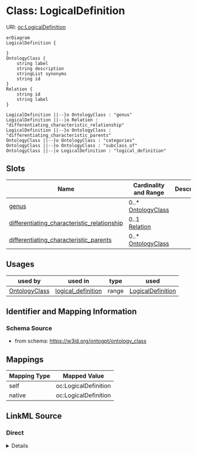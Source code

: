 # Class: LogicalDefinition



URI: [oc:LogicalDefinition](http://w3id.org/ontogpt/ontology-class-templateLogicalDefinition)


```mermaid
erDiagram
LogicalDefinition {

}
OntologyClass {
    string label  
    string description  
    stringList synonyms  
    string id  
}
Relation {
    string id  
    string label  
}

LogicalDefinition ||--}o OntologyClass : "genus"
LogicalDefinition ||--|o Relation : "differentiating_characteristic_relationship"
LogicalDefinition ||--}o OntologyClass : "differentiating_characteristic_parents"
OntologyClass ||--}o OntologyClass : "categories"
OntologyClass ||--}o OntologyClass : "subclass_of"
OntologyClass ||--|o LogicalDefinition : "logical_definition"

```



<!-- no inheritance hierarchy -->


## Slots

| Name | Cardinality and Range | Description | Inheritance |
| ---  | --- | --- | --- |
| [genus](genus.md) | 0..* <br/> [OntologyClass](OntologyClass.md) |  | direct |
| [differentiating_characteristic_relationship](differentiating_characteristic_relationship.md) | 0..1 <br/> [Relation](Relation.md) |  | direct |
| [differentiating_characteristic_parents](differentiating_characteristic_parents.md) | 0..* <br/> [OntologyClass](OntologyClass.md) |  | direct |





## Usages

| used by | used in | type | used |
| ---  | --- | --- | --- |
| [OntologyClass](OntologyClass.md) | [logical_definition](logical_definition.md) | range | [LogicalDefinition](LogicalDefinition.md) |






## Identifier and Mapping Information







### Schema Source


* from schema: https://w3id.org/ontogpt/ontology_class





## Mappings

| Mapping Type | Mapped Value |
| ---  | ---  |
| self | oc:LogicalDefinition |
| native | oc:LogicalDefinition |


## LinkML Source

<!-- TODO: investigate https://stackoverflow.com/questions/37606292/how-to-create-tabbed-code-blocks-in-mkdocs-or-sphinx -->

### Direct

<details>
```yaml
name: LogicalDefinition
from_schema: https://w3id.org/ontogpt/ontology_class
rank: 1000
attributes:
  genus:
    name: genus
    annotations:
      prompt:
        tag: prompt
        value: in a logical definition expression, this is the parent (genus) class,
          e.g. bone
    from_schema: https://w3id.org/ontogpt/ontology_class
    rank: 1000
    multivalued: true
    range: OntologyClass
  differentiating_characteristic_relationship:
    name: differentiating_characteristic_relationship
    annotations:
      prompt:
        tag: prompt
        value: in a logical definition expression, this is the parent (differentiating
          characteristic) relationship type, e.g. part of
    from_schema: https://w3id.org/ontogpt/ontology_class
    rank: 1000
    range: Relation
  differentiating_characteristic_parents:
    name: differentiating_characteristic_parents
    annotations:
      prompt:
        tag: prompt
        value: in a logical definition expression, this the parent (differentiating
          characteristic) class, e.g. hand
    from_schema: https://w3id.org/ontogpt/ontology_class
    rank: 1000
    multivalued: true
    range: OntologyClass

```
</details>

### Induced

<details>
```yaml
name: LogicalDefinition
from_schema: https://w3id.org/ontogpt/ontology_class
rank: 1000
attributes:
  genus:
    name: genus
    annotations:
      prompt:
        tag: prompt
        value: in a logical definition expression, this is the parent (genus) class,
          e.g. bone
    from_schema: https://w3id.org/ontogpt/ontology_class
    rank: 1000
    multivalued: true
    alias: genus
    owner: LogicalDefinition
    domain_of:
    - LogicalDefinition
    range: OntologyClass
  differentiating_characteristic_relationship:
    name: differentiating_characteristic_relationship
    annotations:
      prompt:
        tag: prompt
        value: in a logical definition expression, this is the parent (differentiating
          characteristic) relationship type, e.g. part of
    from_schema: https://w3id.org/ontogpt/ontology_class
    rank: 1000
    alias: differentiating_characteristic_relationship
    owner: LogicalDefinition
    domain_of:
    - LogicalDefinition
    range: Relation
  differentiating_characteristic_parents:
    name: differentiating_characteristic_parents
    annotations:
      prompt:
        tag: prompt
        value: in a logical definition expression, this the parent (differentiating
          characteristic) class, e.g. hand
    from_schema: https://w3id.org/ontogpt/ontology_class
    rank: 1000
    multivalued: true
    alias: differentiating_characteristic_parents
    owner: LogicalDefinition
    domain_of:
    - LogicalDefinition
    range: OntologyClass

```
</details>